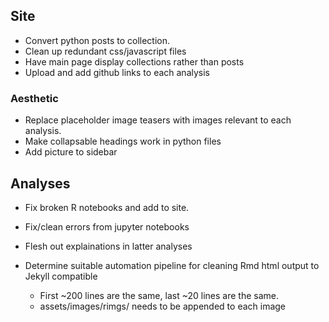 ## Site
- Convert python posts to collection.
- Clean up redundant css/javascript files
- Have main page display collections rather than posts
- Upload and add github links to each analysis
### Aesthetic
- Replace placeholder image teasers with images relevant to each analysis.
- Make collapsable headings work in python files 
- Add picture to sidebar
## Analyses
- Fix broken R notebooks and add to site.
- Fix/clean errors from jupyter notebooks
- Flesh out explainations in latter analyses

- Determine suitable automation pipeline for cleaning Rmd html output to Jekyll compatible
  - First ~200 lines are the same, last ~20 lines are the same.
  - assets/images/rimgs/ needs to be appended to each image